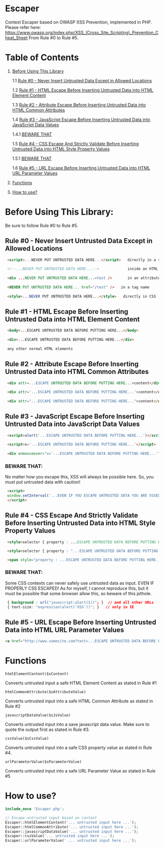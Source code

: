 # Escaper
Context Escaper based on OWASP XSS Prevention, implemented in PHP. Please refer here:
https://www.owasp.org/index.php/XSS_(Cross_Site_Scripting)_Prevention_Cheat_Sheet
From Rule #0 to Rule #5.

# Table of Contents
 1. [Before Using This Library](#before-using-this-library)
 
    1.1 [Rule #0 - Never Insert Untrusted Data Except in Allowed Locations](#rule-0---never-insert-untrusted-data-except-in-allowed-locations)
    
    1.2 [Rule #1 - HTML Escape Before Inserting Untrusted Data into HTML Element Content](#rule-1---html-escape-before-inserting-untrusted-data-into-html-element-content)
    
    1.3 [Rule #2 - Attribute Escape Before Inserting Untrusted Data into HTML Common Attributes](#rule-2---attribute-escape-before-inserting-untrusted-data-into-html-common-attributes)
    
    1.4 [Rule #3 - JavaScript Escape Before Inserting Untrusted Data into JavaScript Data Values](#rule-3---javascript-escape-before-inserting-untrusted-data-into-javascript-data-values)
        
       1.4.1 [BEWARE THAT](#beware-that)
    
    1.5 [Rule #4 - CSS Escape And Strictly Validate Before Inserting Untrusted Data into HTML Style Property Values](#rule-4---css-escape-and-strictly-validate-before-inserting-untrusted-data-into-html-style-property-values)
    
       1.5.1 [BEWARE THAT](#beware-that-1)
    
    1.6 [Rule #5 - URL Escape Before Inserting Untrusted Data into HTML URL Parameter Values](#rule-5---url-escape-before-inserting-untrusted-data-into-html-url-parameter-values)

 2. [Functions](#functions)
 
 3. [How to use?](#how-to-use)
    

# Before Using This Library:
Be sure to follow Rule #0 to Rule #5.

## Rule #0 - Never Insert Untrusted Data Except in Allowed Locations
```html
 <script>...NEVER PUT UNTRUSTED DATA HERE...</script>   directly in a script
 
 <!--...NEVER PUT UNTRUSTED DATA HERE...-->             inside an HTML comment
 
 <div ...NEVER PUT UNTRUSTED DATA HERE...=test />       in an attribute name
 
 <NEVER PUT UNTRUSTED DATA HERE... href="/test" />   in a tag name
 
 <style>...NEVER PUT UNTRUSTED DATA HERE...</style>   directly in CSS
```

## Rule #1 - HTML Escape Before Inserting Untrusted Data into HTML Element Content
```html
 <body>...ESCAPE UNTRUSTED DATA BEFORE PUTTING HERE...</body>
 
 <div>...ESCAPE UNTRUSTED DATA BEFORE PUTTING HERE...</div>
 
 any other normal HTML elements
```

## Rule #2 - Attribute Escape Before Inserting Untrusted Data into HTML Common Attributes
```html
 <div attr=...ESCAPE UNTRUSTED DATA BEFORE PUTTING HERE...>content</div>     inside UNquoted attribute
 
 <div attr='...ESCAPE UNTRUSTED DATA BEFORE PUTTING HERE...'>content</div>   inside single quoted attribute
 
 <div attr="...ESCAPE UNTRUSTED DATA BEFORE PUTTING HERE...">content</div>   inside double quoted attribute
```

## Rule #3 - JavaScript Escape Before Inserting Untrusted Data into JavaScript Data Values
```html
 <script>alert('...ESCAPE UNTRUSTED DATA BEFORE PUTTING HERE...')</script>     inside a quoted string
 
 <script>x='...ESCAPE UNTRUSTED DATA BEFORE PUTTING HERE...'</script>          one side of a quoted expression
 
 <div onmouseover="x='...ESCAPE UNTRUSTED DATA BEFORE PUTTING HERE...'"</div>  inside quoted event handler
```
### BEWARE THAT:
No matter how you escape this, XSS will always be possible here. So, you must put untrusted data with caution!
```html
 <script>
 window.setInterval('...EVEN IF YOU ESCAPE UNTRUSTED DATA YOU ARE XSSED HERE...');
 </script>
```

## Rule #4 - CSS Escape And Strictly Validate Before Inserting Untrusted Data into HTML Style Property Values
```html
 <style>selector { property : ...ESCAPE UNTRUSTED DATA BEFORE PUTTING HERE...; } </style>     property value

 <style>selector { property : "...ESCAPE UNTRUSTED DATA BEFORE PUTTING HERE..."; } </style>   property value

 <span style="property : ...ESCAPE UNTRUSTED DATA BEFORE PUTTING HERE...">text</span>         property value
```

### BEWARE THAT:
Some CSS contexts can never safely use untrusted data as input. EVEN IF PROPERLY CSS ESCAPED!
As for myself, I cannot reproduce this, but it must be possible that some browser allow this, so beware of this pithole.
```css
 { background : url("javascript:alert(1))"; }  // and all other URLs
 { text-size: "expression(alert('XSS'))"; }   // only in IE
```

## Rule #5 - URL Escape Before Inserting Untrusted Data into HTML URL Parameter Values
```html
<a href="http://www.somesite.com?test=...ESCAPE UNTRUSTED DATA BEFORE PUTTING HERE...">link</a >    
```

# Functions
`htmlElementContent($sContent)`

Converts untrusted input a safe HTML Element Content as stated in Rule #1

`htmlCommonAttribute($sAttributeValue)`

Converts untrusted input into a safe HTML Common Attribute as stated in Rule #2


`javascriptDataValue($sJsValue)`

Converts untrusted input into a save javascript data value. Make sure to quote the output first as stated in Rule #3. 


`cssValue($sCssValue)`

Converts untrusted input into a safe CSS property value as stated in Rule #4.


`urlParameterValue($sParameterValue)`

Converts untrusted input into a safe URL Parameter Value as stated in Rule #5

# How to use?
```php
include_once 'Escaper.php';

// Escape untrusted input based on context
Escaper::htmlElementContent('... untrusted input here ...');
Escaper::htmlCommonAttribute('... untrusted input here ...');
Escaper::javascriptDataValue('... untrusted input here ...');
Escaper::cssValue('... untrusted input here ...');
Escaper::urlParameterValue(' ... untrusted input here ...');
```
